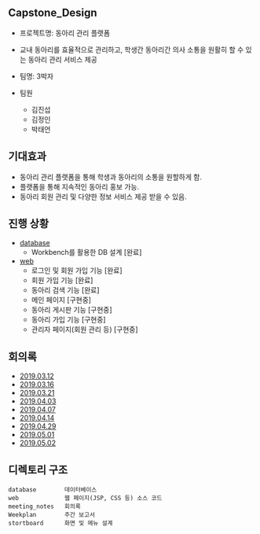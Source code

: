 ## Capstone_Design
- 프로젝트명: 동아리 관리 플랫폼

- 교내 동아리를 효율적으로 관리하고, 학생간 동아리간 의사 소통을 원활히 할 수 있는 동아리 관리 서비스 제공
- 팀명:  3박자  
- 팀원
   - 김진섭
   - 김정인
   - 박태언 
 
## 기대효과
 - 동아리 관리 플랫폼을 통해 학생과 동아리의 소통을 원할하게 함.
 - 플랫폼을 통해 지속적인 동아리 홍보 가능.
 - 동아리 회원 관리 및 다양한 정보 서비스 제공 받을 수 있음.

## 진행 상황
- [database](https://github.com/Jinseop95/Capstone_Design/tree/master/database)
  - Workbench를 활용한 DB 설계 [완료]
- [web](https://github.com/Jinseop95/Capstone_Design/tree/master/web)
  - 로그인 및 회원 가입 기능  [완료]
  - 회원 가입 기능 [완료]
  - 동아리 검색 기능 [완료]
  - 메인 페이지 [구현중]
  - 동아리 게시판 기능 [구현중]
  - 동아리 가입 기능 [구현중]
  - 관리자 페이지(회원 관리 등) [구현중]
  

## 회의록
  - [2019.03.12](https://github.com/Jinseop95/Capstone_Design/blob/master/meeting_notes/1.md)
  - [2019.03.16](https://github.com/Jinseop95/Capstone_Design/blob/master/meeting_notes/2.md)
  - [2019.03.21](https://github.com/Jinseop95/Capstone_Design/blob/master/meeting_notes/3.md)
  - [2019.04.03](https://github.com/Jinseop95/Capstone_Design/blob/master/meeting_notes/4.md)
  - [2019.04.07](https://github.com/Jinseop95/Capstone_Design/blob/master/meeting_notes/5.md)
  - [2019.04.14](https://github.com/Jinseop95/Capstone_Design/blob/master/meeting_notes/6.md)
  - [2019.04.29](https://github.com/Jinseop95/Capstone_Design/blob/master/meeting_notes/7.md)
  - [2019.05.01](https://github.com/Jinseop95/Capstone_Design/blob/master/meeting_notes/8.md)
  - [2019.05.02](https://github.com/Jinseop95/Capstone_Design/blob/master/meeting_notes/9.md)

## 디렉토리 구조
```
database        데이터베이스 
web             웹 페이지(JSP, CSS 등) 소스 코드 
meeting_notes   회의록
Weekplan        주간 보고서
stortboard      화면 및 메뉴 설계
```
